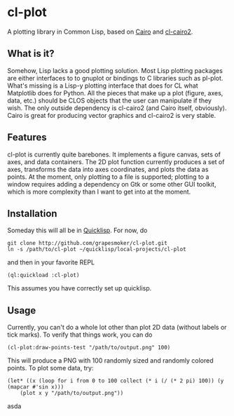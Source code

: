 cl-plot
=======

A plotting library in Common Lisp, based on [Cairo](http://cairographics.org) and [cl-cairo2](http://github.com/rpav/cl-cairo2).

## What is it?

Somehow, Lisp lacks a good plotting solution. Most Lisp plotting packages are either interfaces to to gnuplot or bindings to C libraries such as pl-plot. What's missing is a Lisp-y plotting interface that does for CL what Matplotlib does for Python. All the pieces that make up a plot (figure, axes, data, etc.) should be CLOS objects that the user can manipulate if they wish. The only outside dependency is cl-cairo2 (and Cairo itself, obviously). Cairo is great for producing vector graphics and cl-cairo2 is very stable.

## Features

cl-plot is currently quite barebones. It implements a figure canvas, sets of axes, and data containers. The 2D plot function currently produces a set of axes, transforms the data into axes coordinates, and plots the data as points. At the moment, only plotting to a file is supported; plotting to a window requires adding a dependency on Gtk or some other GUI toolkit, which is more complexity than I want to get into at the moment.

## Installation

Someday this will all be in [Quicklisp](http://quicklisp.org). For now, do

	git clone http://github.com/grapesmoker/cl-plot.git
	ln -s /path/to/cl-plot ~/quicklisp/local-projects/cl-plot
	
and then in your favorite REPL

	(ql:quickload :cl-plot)
	
This assumes you have correctly set up quicklisp. 

## Usage

Currently, you can't do a whole lot other than plot 2D data (without labels or tick marks). To verify that things work, you can do

	(cl-plot:draw-points-test "/path/to/output.png" 100)
	
This will produce a PNG with 100 randomly sized and randomly colored points. To plot some data, try:

	(let* ((x (loop for i from 0 to 100 collect (* i (/ (* 2 pi) 100)) (y (mapcar #'sin x)))
		(plot x y "/path/to/output.png"))
		
asda
	
